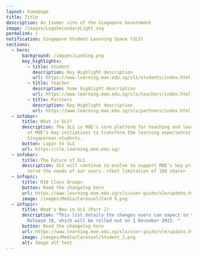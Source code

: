 ```yaml
---
layout: homepage
title: Title
description: An Isomer site of the Singapore Government
image: /images/LogoSecondaryLight.svg
permalink: /
notification: Singapore Student Learning Space (SLS)
sections:
  - hero:
      background: /images/Landing.png
      key_highlights:
        - title: Student
          description: Key Highlight description
          url: https://www.learning.moe.edu.sg/sls/students/index.html
        - title: Teacher
          description: Some highlight description
          url: https://www.learning.moe.edu.sg/sls/teachers/index.html
        - title: Partners
          description: Key Highlight description
          url: https://www.learning.moe.edu.sg/sls/partners/index.html
  - infobar:
      title: What is SLS?
      description: The SLS is MOE's core platform for teaching and learning and is one
        of MOE’s key initiatives to transform the learning experiences of
        Singaporean students.
      button: Login to SLS
      url: https://vle.learning.moe.edu.sg/
  - infobar:
      title: The Future of SLS
      description: SLS will continue to evolve to support MOE’s key priorities and
        serve the needs of our users. <Text limitation of 160 chars>
  - infopic:
      title: R18 Class Groups
      button: Read the changelog here
      url: https://www.learning.moe.edu.sg/sls/user-guide/vle/update.html
      image: /images/Media/Carousel/Card 9.png
  - infopic:
      title: What's New in SLS (Part 2)
      description: "This list details the changes users can expect in the upcoming SLS
        Release 18, which will be rolled out on 1 December 2022. "
      button: Read the changelog here
      url: https://www.learning.moe.edu.sg/sls/user-guide/vle/update.html
      image: /images/Media/Carousel/Student_2.png
      alt: Image alt text
---
```

